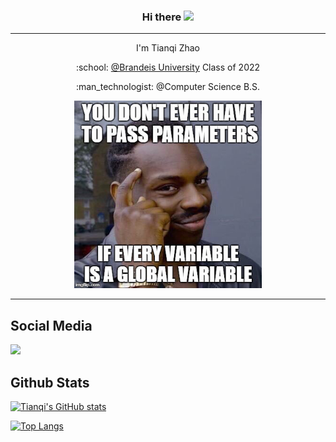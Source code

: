 <h3 align="center">Hi there <img src="https://raw.githubusercontent.com/MartinHeinz/MartinHeinz/master/wave.gif" width="30px"></h3>

<hr>

<p align="center">I'm Tianqi Zhao</p>
<p align="center">:school: <a href="https://www.brandeis.edu/">@Brandeis University</a> Class of 2022</p>
<p align="center">:man_technologist: @Computer Science B.S.</p>

<p align="center">
  <img src="https://github.com/tianqizhao-louis/tianqizhao-louis/blob/main/52554122-5957-4CA3-BE3B-3907C1703916-11532-00000816C612B7A2.jpg" width="300px" height="300px">
</p>

<hr>


<h2>Social Media</h2>

<a href="https://www.linkedin.com/in/ztianqi/"><img src="https://img.shields.io/badge/linkedin-%230077B5.svg?&style=for-the-badge&logo=linkedin&logoColor=white" height=25></a>


<h2>Github Stats</h2>


[![Tianqi's GitHub stats](https://github-readme-stats.vercel.app/api?username=tianqizhao-louis&count_private=true&show_icons=true&include_all_commits=true&theme=tokyonight)](https://github.com/anuraghazra/github-readme-stats)

[![Top Langs](https://github-readme-stats.vercel.app/api/top-langs/?username=tianqizhao-louis&theme=tokyonight&layout=compact)](https://github.com/anuraghazra/github-readme-stats)
